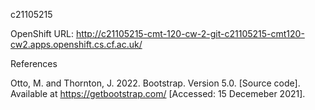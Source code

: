 c21105215

OpenShift URL:
http://c21105215-cmt-120-cw-2-git-c21105215-cmt120-cw2.apps.openshift.cs.cf.ac.uk/

References

Otto, M. and Thornton, J. 2022. Bootstrap. Version 5.0. [Source code]. Available at https://getbootstrap.com/ [Accessed: 15 Decemeber 2021].